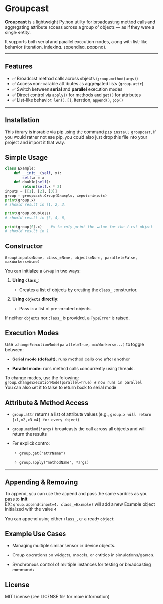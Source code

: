 

Groupcast
============

**Groupcast** is a lightweight Python utility for broadcasting method calls and aggregating attribute access across a group of objects — as if they were a single entity.

It supports both serial and parallel execution modes, along with list-like behavior (iteration, indexing, appending, popping).


---

## Features

- ✅ Broadcast method calls across objects (`group.method(args)`)
- ✅ Access non-callable attributes as aggregated lists (`group.attr`)
- ✅ Switch between **serial** and **parallel** execution modes
- ✅ Direct control via `apply()` for methods and `get()` for attributes
- ✅ List-like behavior: `len()`, `[]`, iteration, `append()`, `pop()`

---

## Installation

This library is instable via pip using the command `pip install groupcast`, if you would rather not use pip, you could also just drop this file into your project and import it that way.

Simple Usage
-----

```python
class Example:
    def __init__(self, x):
        self.x = x
    def double(self):
        return(self.x * 2)
inputs = [[1], [2], [3]]
group = groupcast.Group(Example, inputs=inputs) 
print(group.x)
# should result in [1, 2, 3]

print(group.double())
# should result in [2, 4, 6]

print(group[0].x)    #< to only print the value for the first object
# should result in 1
```

Constructor
-----------

`Group(inputs=None, class_=None, objects=None, parallel=False, maxWorkers=None)`

You can initialize a `Group` in two ways:

1.  **Using `class_`**:
    
    *   Creates a list of objects by creating the `class_` constructor.
        
2.  **Using `objects` directly**:
    
    *   Pass in a list of pre-created objects.
        

If neither `objects` nor `class_` is provided, a `TypeError` is raised.

Execution Modes
---------------

Use `.changeExecutionMode(parallel=True, maxWorkers=...)` to toggle between:

*   **Serial mode (default):** runs method calls one after another.
    
*   **Parallel mode:** runs method calls concurrently using threads.

To change modes, use the following:<br>
`group.changeExecutionMode(parallel=True) # now runs in parallel` <br>
You can also set it to false to return back to serial mode

Attribute & Method Access
-------------------------

*   `group.attr` returns a list of attribute values (e.g., `group.x will return [x1,x2,x3,x4] for every object`)
    
*   `group.method(*args)` broadcasts the call across all objects and will return the results
    
*   For explicit control:
    
    *   `group.get("attrName")`
        
    *   `group.apply("methodName", *args)`
        

* * *

Appending & Removing
--------------------

To append, you can use the append and pass the same varibles as you pass to __init__ <br>
EX:
`group.append(input=4, class_=Example)` will add a new Example object initialized with the value `4`

You can append using either `class_`, or a ready `object`.

Example Use Cases
-----------------

*   Managing multiple similar sensor or device objects.
    
*   Group operations on widgets, models, or entities in simulations/games.
    
*   Synchronous control of multiple instances for testing or broadcasting commands.
    

License
-------

MIT License (see LICENSE file for more information)
